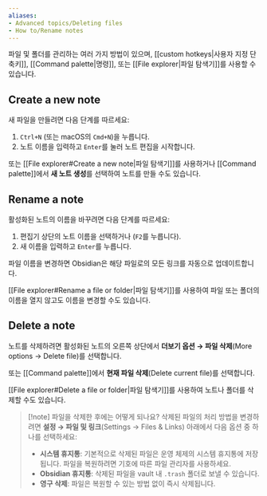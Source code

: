 ```yaml
---
aliases:
- Advanced topics/Deleting files
- How to/Rename notes
---
```

파일 및 폴더를 관리하는 여러 가지 방법이 있으며, [[custom hotkeys|사용자 지정 단축키]], [[Command palette|명령]], 또는 [[File explorer|파일 탐색기]]를 사용할 수 있습니다.

## Create a new note

새 파일을 만들려면 다음 단계를 따르세요:

1. `Ctrl+N` (또는 macOS의 `Cmd+N`)을 누릅니다.
2. 노트 이름을 입력하고 `Enter`를 눌러 노트 편집을 시작합니다.

또는 [[File explorer#Create a new note|파일 탐색기]]를 사용하거나 [[Command palette]]에서 **새 노트 생성**를 선택하여 노트를 만들 수도 있습니다.

## Rename a note

활성화된 노트의 이름을 바꾸려면 다음 단계를 따르세요:

1. 편집기 상단의 노트 이름을 선택하거나 (`F2`를 누릅니다).
2. 새 이름을 입력하고 `Enter`를 누릅니다.

파일 이름을 변경하면 Obsidian은 해당 파일로의 모든 링크를 자동으로 업데이트합니다.

[[File explorer#Rename a file or folder|파일 탐색기]]를 사용하여 파일 또는 폴더의 이름을 열지 않고도 이름을 변경할 수도 있습니다.

## Delete a note

노트를 삭제하려면 활성화된 노트의 오른쪽 상단에서 **더보기 옵션 → 파일 삭제**(More options -> Delete file)를 선택합니다.

또는 [[Command palette]]에서 **현재 파일 삭제**(Delete current file)를 선택합니다.

[[File explorer#Delete a file or folder|파일 탐색기]]를 사용하여 노트나 폴더를 삭제할 수도 있습니다.


> [!note] 파일을 삭제한 후에는 어떻게 되나요?
> 삭제된 파일의 처리 방법을 변경하려면 **설정 → 파일 및 링크**(Settings → Files & Links) 아래에서 다음 옵션 중 하나를 선택하세요:
> - **시스템 휴지통**: 기본적으로 삭제된 파일은 운영 체제의 시스템 휴지통에 저장됩니다. 파일을 복원하려면 기호에 따른 파일 관리자를 사용하세요.
> - **Obsidian 휴지통**: 삭제된 파일을 vault 내 `.trash` 폴더로 보낼 수 있습니다.
> - **영구 삭제**: 파일은 복원할 수 있는 방법 없이 즉시 삭제됩니다.